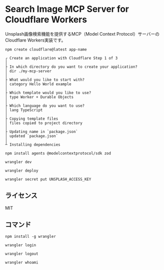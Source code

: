 # Search Image MCP Server for Cloudflare Workers

Unsplash画像検索機能を提供するMCP（Model Context Protocol）サーバーのCloudflare Workers実装です。

```
npm create cloudflare@latest app-name
```

```
╭ Create an application with Cloudflare Step 1 of 3
│
├ In which directory do you want to create your application?
│ dir ./my-mcp-server
│
├ What would you like to start with?
│ category Hello World example
│
├ Which template would you like to use?
│ type Worker + Durable Objects
│
├ Which language do you want to use?
│ lang TypeScript
│
├ Copying template files
│ files copied to project directory
│
├ Updating name in `package.json`
│ updated `package.json`
│
┴ Installing dependencies
```

```
npm install agents @modelcontextprotocol/sdk zod
```

```
wrangler dev
```

```
wrangler deploy
```

```
wrangler secret put UNSPLASH_ACCESS_KEY
```


## ライセンス

MIT

## コマンド

```
npm install -g wrangler
```
```
wrangler login
```
```
wrangler logout
```
```
wrangler whoami
```
